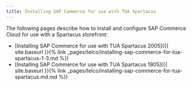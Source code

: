 ```yaml
---
title: Installing SAP Commerce for use with TUA Spartacus
---
```


The following pages describe how to install and configure SAP Commerce Cloud for use with a Spartacus storefront:

- [Installing SAP Commerce for use with TUA Spartacus 2005]({{ site.baseurl }}{% link _pages/telco/installing-sap-commerce-for-tua-spartacus-1-3.md %})
- [Installing SAP Commerce for use with TUA Spartacus 1905]({{ site.baseurl }}{% link _pages/telco/installing-sap-commerce-for-tua-spartacus.md.md %})
